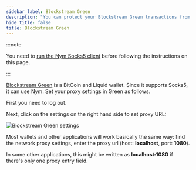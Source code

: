 ```yaml
---
sidebar_label: Blockstream Green
description: "You can protect your Blockstream Green transactions from network eavesdroppers using the Nym mixnet. Here's how."
hide_title: false
title: Blockstream Green
---
```


 

:::note

You need to [run the Nym Socks5 client](/docs/stable/use-external-apps/index) before following the instructions on this page.

:::

[Blockstream Green](https://blockstream.com/green/) is a BitCoin and Liquid wallet. Since it supports Socks5, it can use Nym. Set your proxy settings in Green as follows.

First you need to log out.

Next, click on the settings on the right hand side to set proxy URL:

![Blockstream Green settings](/img/docs/wallet-proxy-settings/blockstream-green.gif)

Most wallets and other applications will work basically the same way: find the network proxy settings, enter the proxy url (host: **localhost**, port: **1080**).

In some other applications, this might be written as **localhost:1080** if there's only one proxy entry field.
